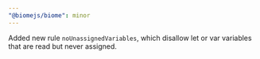 ```yaml
---
"@biomejs/biome": minor
---
```


Added new rule `noUnassignedVariables`, which disallow let or var variables that are read but never assigned.